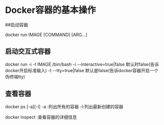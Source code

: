 # Docker容器的基本操作

##启动容器

docker run IMAGE [COMMAND] [ARG...]


## 启动交互式容器

docker run -i -t IMAGE /bin/bash
  -i --interactive=true|false 默认时false(告诉docker开启标准输入)
  -t --tty=true|false 默认是false(告诉docker容器开启一个伪终端tty)

## 查看容器
 docker ps [-a][-l]
  -a :列出所有的容器
  -l:列出最新创建的容器

 docker inspect :查看容器的详细信息






